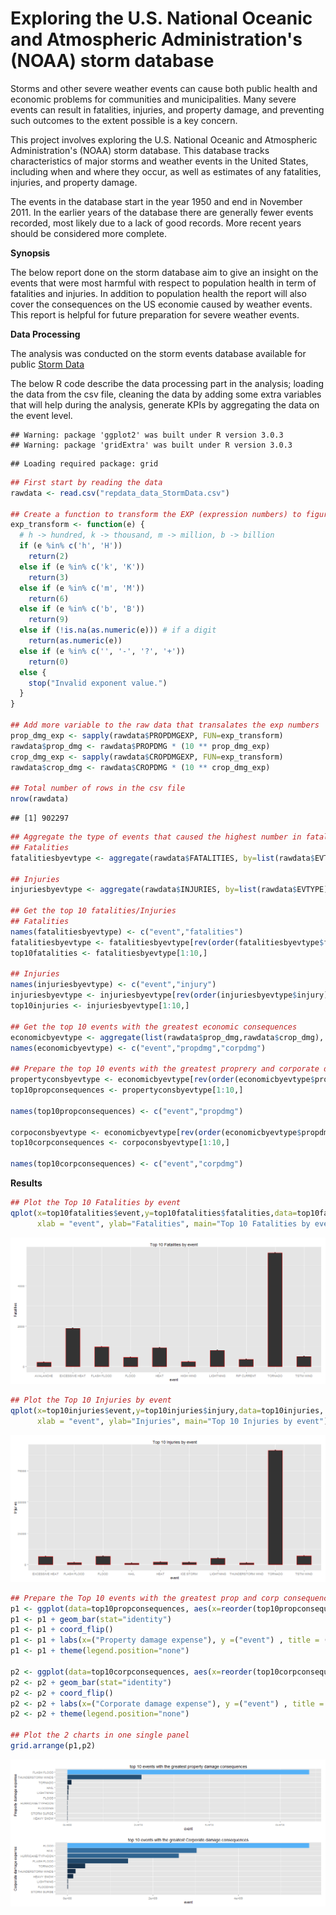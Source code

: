 Exploring the U.S. National Oceanic and Atmospheric Administration's (NOAA) storm database
========================================================

Storms and other severe weather events can cause both public health and economic problems for communities and municipalities. Many severe events can result in fatalities, injuries, and property damage, and preventing such outcomes to the extent possible is a key concern.

This project involves exploring the U.S. National Oceanic and Atmospheric Administration's (NOAA) storm database. This database tracks characteristics of major storms and weather events in the United States, including when and where they occur, as well as estimates of any fatalities, injuries, and property damage.

The events in the database start in the year 1950 and end in November 2011. In the earlier years of the database there are generally fewer events recorded, most likely due to a lack of good records. More recent years should be considered more complete.

**Synopsis**

The below report done on the storm database aim to give an insight on the events that were most harmful with respect to population health in term of fatalities and injuries.
In addition to population health the report will also cover the consequences on the US economie caused by weather events.
This report is helpful for future preparation for severe weather events.

**Data Processing**

The analysis was conducted on the storm events database available for public [Storm Data](https://d396qusza40orc.cloudfront.net/repdata%2Fdata%2FStormData.csv.bz2)

The below R code describe the data processing part in the analysis; loading the data from the csv file, cleaning the data by adding some extra variables that will help during the analysis, generate KPIs by aggregating the data on the event level.


```
## Warning: package 'ggplot2' was built under R version 3.0.3
## Warning: package 'gridExtra' was built under R version 3.0.3
```

```
## Loading required package: grid
```


```r
## First start by reading the data
rawdata <- read.csv("repdata_data_StormData.csv")

## Create a function to transform the EXP (expression numbers) to figures
exp_transform <- function(e) {
  # h -> hundred, k -> thousand, m -> million, b -> billion
  if (e %in% c('h', 'H'))
    return(2)
  else if (e %in% c('k', 'K'))
    return(3)
  else if (e %in% c('m', 'M'))
    return(6)
  else if (e %in% c('b', 'B'))
    return(9)
  else if (!is.na(as.numeric(e))) # if a digit
    return(as.numeric(e))
  else if (e %in% c('', '-', '?', '+'))
    return(0)
  else {
    stop("Invalid exponent value.")
  }
}

## Add more variable to the raw data that transalates the exp numbers
prop_dmg_exp <- sapply(rawdata$PROPDMGEXP, FUN=exp_transform)
rawdata$prop_dmg <- rawdata$PROPDMG * (10 ** prop_dmg_exp)
crop_dmg_exp <- sapply(rawdata$CROPDMGEXP, FUN=exp_transform)
rawdata$crop_dmg <- rawdata$CROPDMG * (10 ** crop_dmg_exp)

## Total number of rows in the csv file
nrow(rawdata)
```

```
## [1] 902297
```

```r
## Aggregate the type of events that caused the highest number in fatalities and injuries.
## Fatalities
fatalitiesbyevtype <- aggregate(rawdata$FATALITIES, by=list(rawdata$EVTYPE), FUN=sum)

## Injuries
injuriesbyevtype <- aggregate(rawdata$INJURIES, by=list(rawdata$EVTYPE), FUN=sum)

## Get the top 10 fatalities/Injuries
## Fatalities
names(fatalitiesbyevtype) <- c("event","fatalities")
fatalitiesbyevtype <- fatalitiesbyevtype[rev(order(fatalitiesbyevtype$fatalities)),]
top10fatalities <- fatalitiesbyevtype[1:10,]

## Injuries
names(injuriesbyevtype) <- c("event","injury")
injuriesbyevtype <- injuriesbyevtype[rev(order(injuriesbyevtype$injury)),]
top10injuries <- injuriesbyevtype[1:10,]

## Get the top 10 events with the greatest economic consequences
economicbyevtype <- aggregate(list(rawdata$prop_dmg,rawdata$crop_dmg), by=list(rawdata$EVTYPE), FUN=sum)
names(economicbyevtype) <- c("event","propdmg","corpdmg")

## Prepare the top 10 events with the greatest proprery and corporate damage consequences
propertyconsbyevtype <- economicbyevtype[rev(order(economicbyevtype$propdmg)),c("event","propdmg")]
top10propconsequences <- propertyconsbyevtype[1:10,]

names(top10propconsequences) <- c("event","propdmg")

corpoconsbyevtype <- economicbyevtype[rev(order(economicbyevtype$propdmg)),c("event","corpdmg")]
top10corpconsequences <- corpoconsbyevtype[1:10,]

names(top10corpconsequences) <- c("event","corpdmg")
```

**Results**

```r
## Plot the Top 10 Fatalities by event
qplot(x=top10fatalities$event,y=top10fatalities$fatalities,data=top10fatalities, 
      xlab = "event", ylab="Fatalities", main="Top 10 Fatalities by event") + geom_bar(stat="identity", colour = "red", width = .5)
```

![plot of chunk unnamed-chunk-3](figure/unnamed-chunk-31.png) 

```r
## Plot the Top 10 Injuries by event
qplot(x=top10injuries$event,y=top10injuries$injury,data=top10injuries, 
      xlab = "event", ylab="Injuries", main="Top 10 Injuries by event") + geom_bar(stat="identity", colour = "red", width = .5)
```

![plot of chunk unnamed-chunk-3](figure/unnamed-chunk-32.png) 

```r
## Prepare the Top 10 events with the greatest prop and corp consequences
p1 <- ggplot(data=top10propconsequences, aes(x=reorder(top10propconsequences$event,top10propconsequences$propdmg), y= top10propconsequences$propdmg, fill = top10propconsequences$propdmg ) )
p1 <- p1 + geom_bar(stat="identity")
p1 <- p1 + coord_flip()
p1 <- p1 + labs(x=("Property damage expense"), y =("event") , title = ("top 10 events with the greatest property damage consequences"))
p1 <- p1 + theme(legend.position="none")

p2 <- ggplot(data=top10corpconsequences, aes(x=reorder(top10corpconsequences$event,top10corpconsequences$corpdmg), y= top10corpconsequences$corpdmg, fill = top10corpconsequences$corpdmg ) )
p2 <- p2 + geom_bar(stat="identity")
p2 <- p2 + coord_flip()
p2 <- p2 + labs(x=("Corporate damage expense"), y =("event") , title = ("top 10 events with the greatest Corporate damage consequences"))
p2 <- p2 + theme(legend.position="none")

## Plot the 2 charts in one single panel
grid.arrange(p1,p2)
```

![plot of chunk unnamed-chunk-3](figure/unnamed-chunk-33.png) 

